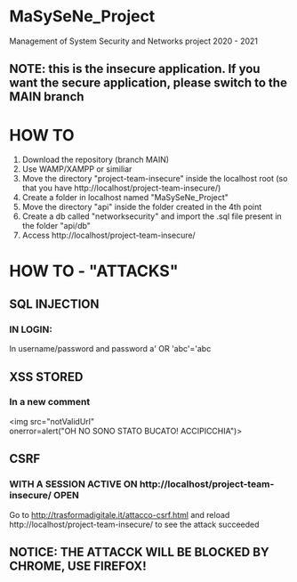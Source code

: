 # MaSySeNe_Project

Management of System Security and Networks project 2020 - 2021

## NOTE: this is the insecure application. If you want the secure application, please switch to the MAIN branch

# HOW TO

1. Download the repository (branch MAIN)
2. Use WAMP/XAMPP or similiar
3. Move the directory "project-team-insecure" inside the localhost root (so that you have http://localhost/project-team-insecure/)
4. Create a folder in localhost named "MaSySeNe_Project"
5. Move the directory "api" inside the folder created in the 4th point
6. Create a db called "networksecurity" and import the .sql file present in the folder "api/db"
7. Access http://localhost/project-team-insecure/

# HOW TO - "ATTACKS"

## SQL INJECTION

### IN LOGIN:

In username/password and password
a' OR 'abc'='abc

## XSS STORED

### In a new comment

<img src="notValidUrl" onerror=alert("OH&nbsp;NO&nbsp;SONO&nbsp;STATO&nbsp;BUCATO!&nbsp;ACCIPICCHIA")>

## CSRF

### WITH A SESSION ACTIVE ON http://localhost/project-team-insecure/ OPEN

Go to http://trasformadigitale.it/attacco-csrf.html and reload http://localhost/project-team-insecure/ to see the attack succeeded

## NOTICE: THE ATTACCK WILL BE BLOCKED BY CHROME, USE FIREFOX!
